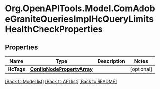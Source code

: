 # Org.OpenAPITools.Model.ComAdobeGraniteQueriesImplHcQueryLimitsHealthCheckProperties
## Properties

Name | Type | Description | Notes
------------ | ------------- | ------------- | -------------
**HcTags** | [**ConfigNodePropertyArray**](ConfigNodePropertyArray.md) |  | [optional] 

[[Back to Model list]](../README.md#documentation-for-models) [[Back to API list]](../README.md#documentation-for-api-endpoints) [[Back to README]](../README.md)

